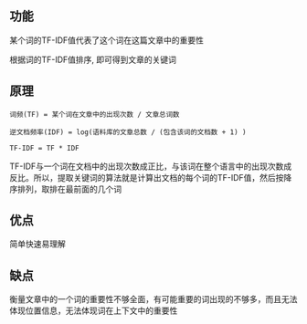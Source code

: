 ## 功能

某个词的TF-IDF值代表了这个词在这篇文章中的重要性

根据词的TF-IDF值排序, 即可得到文章的关键词

## 原理

`词频(TF) = 某个词在文章中的出现次数 / 文章总词数`

`逆文档频率(IDF) = log(语料库的文章总数 / (包含该词的文档数 + 1) )`

`TF-IDF = TF * IDF`

TF-IDF与一个词在文档中的出现次数成正比，与该词在整个语言中的出现次数成反比。所以，提取关键词的算法就是计算出文档的每个词的TF-IDF值，然后按降序排列，取排在最前面的几个词

## 优点

简单快速易理解

## 缺点

衡量文章中的一个词的重要性不够全面，有可能重要的词出现的不够多，而且无法体现位置信息，无法体现词在上下文中的重要性